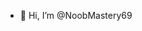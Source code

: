- 👋 Hi, I’m @NoobMastery69


<!---
NoobMastery69/NoobMastery69 is a ✨ special ✨ repository because its `README.md` (this file) appears on your GitHub profile.
You can click the Preview link to take a look at your changes.
--->
